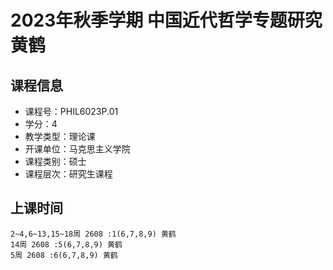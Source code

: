 # 2023年秋季学期 中国近代哲学专题研究 黄鹤






## 课程信息

- 课程号：PHIL6023P.01
- 学分：4
- 教学类型：理论课
- 开课单位：马克思主义学院
- 课程类别：硕士
- 课程层次：研究生课程

## 上课时间

```
2~4,6~13,15~18周 2608 :1(6,7,8,9) 黄鹤
14周 2608 :5(6,7,8,9) 黄鹤
5周 2608 :6(6,7,8,9) 黄鹤
```

